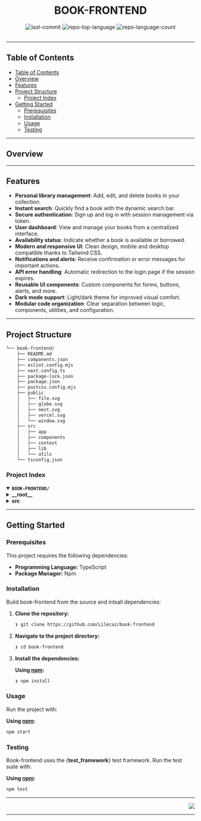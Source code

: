 <div id="top">

<!-- HEADER STYLE: CLASSIC -->
<div align="center">


# BOOK-FRONTEND

<em></em>

<!-- BADGES -->

<img src="https://img.shields.io/github/last-commit/Lilecaz/book-frontend?style=default&logo=git&logoColor=white&color=0080ff" alt="last-commit">
<img src="https://img.shields.io/github/languages/top/Lilecaz/book-frontend?style=default&color=0080ff" alt="repo-top-language">
<img src="https://img.shields.io/github/languages/count/Lilecaz/book-frontend?style=default&color=0080ff" alt="repo-language-count">

<!-- default option, no dependency badges. -->


<!-- default option, no dependency badges. -->

</div>
<br>

---

## Table of Contents

- [Table of Contents](#table-of-contents)
- [Overview](#overview)
- [Features](#features)
- [Project Structure](#project-structure)
    - [Project Index](#project-index)
- [Getting Started](#getting-started)
    - [Prerequisites](#prerequisites)
    - [Installation](#installation)
    - [Usage](#usage)
    - [Testing](#testing)

---

## Overview



---

## Features

- **Personal library management**: Add, edit, and delete books in your collection.
- **Instant search**: Quickly find a book with the dynamic search bar.
- **Secure authentication**: Sign up and log in with session management via token.
- **User dashboard**: View and manage your books from a centralized interface.
- **Availability status**: Indicate whether a book is available or borrowed.
- **Modern and responsive UI**: Clean design, mobile and desktop compatible thanks to Tailwind CSS.
- **Notifications and alerts**: Receive confirmation or error messages for important actions.
- **API error handling**: Automatic redirection to the login page if the session expires.
- **Reusable UI components**: Custom components for forms, buttons, alerts, and more.
- **Dark mode support**: Light/dark theme for improved visual comfort.
- **Modular code organization**: Clear separation between logic, components, utilities, and configuration.

---

## Project Structure

```sh
└── book-frontend/
    ├── README.md
    ├── components.json
    ├── eslint.config.mjs
    ├── next.config.ts
    ├── package-lock.json
    ├── package.json
    ├── postcss.config.mjs
    ├── public
    │   ├── file.svg
    │   ├── globe.svg
    │   ├── next.svg
    │   ├── vercel.svg
    │   └── window.svg
    ├── src
    │   ├── app
    │   ├── components
    │   ├── context
    │   ├── lib
    │   └── utils
    └── tsconfig.json
```

### Project Index

<details open>
    <summary><b><code>BOOK-FRONTEND/</code></b></summary>
    <!-- __root__ Submodule -->
    <details>
        <summary><b>__root__</b></summary>
        <blockquote>
            <div class='directory-path' style='padding: 8px 0; color: #666;'>
                <code><b>⦿ __root__</b></code>
            <table style='width: 100%; border-collapse: collapse;'>
            <thead>
                <tr style='background-color: #f8f9fa;'>
                    <th style='width: 30%; text-align: left; padding: 8px;'>File Name</th>
                    <th style='text-align: left; padding: 8px;'>Summary</th>
                </tr>
            </thead>
                <tr style='border-bottom: 1px solid #eee;'>
                    <td style='padding: 8px;'><b><a href='https://github.com/Lilecaz/book-frontend/blob/master/postcss.config.mjs'>postcss.config.mjs</a></b></td>
                    <td style='padding: 8px;'>- PostCSS configuration integrates Tailwind CSS into the project<br>- It establishes the build process for styling, enabling the use of Tailwinds utility-first approach<br>- This ensures consistent styling across the application, streamlining the development workflow and simplifying the management of CSS<br>- The configuration facilitates the application of Tailwinds pre-defined styles.</td>
                </tr>
                <tr style='border-bottom: 1px solid #eee;'>
                    <td style='padding: 8px;'><b><a href='https://github.com/Lilecaz/book-frontend/blob/master/package-lock.json'>package-lock.json</a></b></td>
                    <td style='padding: 8px;'>- The <code>package-lock.json</code> file specifies the exact versions of all JavaScript packages used by the <code>book-frontend</code> application<br>- This ensures consistent builds and prevents dependency conflicts across different development environments<br>- Its a crucial part of the projects build process, defining the project's dependency tree and its versions.</td>
                </tr>
                <tr style='border-bottom: 1px solid #eee;'>
                    <td style='padding: 8px;'><b><a href='https://github.com/Lilecaz/book-frontend/blob/master/package.json'>package.json</a></b></td>
                    <td style='padding: 8px;'>- Package.json<code> manages the </code>book-frontend` projects dependencies and scripts<br>- It defines build, development, and linting processes using Next.js, along with frontend libraries like React, Tailwind CSS, and Lucide for UI components and styling<br>- Axios facilitates API interactions<br>- The configuration streamlines the projects lifecycle and dependency management.</td>
                </tr>
                <tr style='border-bottom: 1px solid #eee;'>
                    <td style='padding: 8px;'><b><a href='https://github.com/Lilecaz/book-frontend/blob/master/components.json'>components.json</a></b></td>
                    <td style='padding: 8px;'>- Components.json` configures the UI framework for a Next.js application<br>- It specifies styling preferences (New York style), React Server Components usage, Tailwind CSS integration with custom configurations, and crucial alias definitions for components, utilities, and hooks, streamlining project organization and improving developer experience<br>- Lucide is designated as the icon library.</td>
                </tr>
                <tr style='border-bottom: 1px solid #eee;'>
                    <td style='padding: 8px;'><b><a href='https://github.com/Lilecaz/book-frontend/blob/master/tsconfig.json'>tsconfig.json</a></b></td>
                    <td style='padding: 8px;'>- Tsconfig.json<code> configures the TypeScript compiler for the Next.js project<br>- It specifies language features, module handling, and path aliases, ensuring consistent code compilation across the application<br>- The configuration supports JSX, enables strict type checking, and utilizes Next.js plugins for optimal build performance and integration with the projects source code located in the </code>src` directory.</td>
                </tr>
                <tr style='border-bottom: 1px solid #eee;'>
                    <td style='padding: 8px;'><b><a href='https://github.com/Lilecaz/book-frontend/blob/master/eslint.config.mjs'>eslint.config.mjs</a></b></td>
                    <td style='padding: 8px;'>- The <code>eslint.config.mjs</code> file configures ESLint for the project<br>- It leverages the <code>@eslint/eslintrc</code> library to extend the base configuration with Next.js and TypeScript rules, ensuring consistent code style and quality across the entire application<br>- This promotes maintainability and reduces errors by enforcing coding best practices.</td>
                </tr>
                <tr style='border-bottom: 1px solid #eee;'>
                    <td style='padding: 8px;'><b><a href='https://github.com/Lilecaz/book-frontend/blob/master/next.config.ts'>next.config.ts</a></b></td>
                    <td style='padding: 8px;'>- The <code>next.config.ts</code> file configures the Next.js framework for the project<br>- It currently provides a default configuration, implying a basic setup with no custom configurations defined<br>- This file acts as a central point for customizing build processes, asset optimization, and other Next.js-specific behaviors, allowing for tailoring the application to specific needs as the project evolves.</td>
                </tr>
            </table>
        </blockquote>
    </details>
    <!-- src Submodule -->
    <details>
        <summary><b>src</b></summary>
        <blockquote>
            <div class='directory-path' style='padding: 8px 0; color: #666;'>
                <code><b>⦿ src</b></code>
            <!-- context Submodule -->
            <details>
                <summary><b>context</b></summary>
                <blockquote>
                    <div class='directory-path' style='padding: 8px 0; color: #666;'>
                        <code><b>⦿ src.context</b></code>
                    <table style='width: 100%; border-collapse: collapse;'>
                    <thead>
                        <tr style='background-color: #f8f9fa;'>
                            <th style='width: 30%; text-align: left; padding: 8px;'>File Name</th>
                            <th style='text-align: left; padding: 8px;'>Summary</th>
                        </tr>
                    </thead>
                        <tr style='border-bottom: 1px solid #eee;'>
                            <td style='padding: 8px;'><b><a href='https://github.com/Lilecaz/book-frontend/blob/master/src/context/AuthContext.tsx'>AuthContext.tsx</a></b></td>
                            <td style='padding: 8px;'>- AuthContext.tsx` provides authentication context for the React application<br>- It manages user login and logout states, persisting the authentication token in local storage<br>- The context facilitates access to authentication status throughout the application, enabling features like protected routes and user-specific content<br>- Login redirects to the dashboard; logout redirects to the login page.</td>
                        </tr>
                    </table>
                </blockquote>
            </details>
            <!-- app Submodule -->
            <details>
                <summary><b>app</b></summary>
                <blockquote>
                    <div class='directory-path' style='padding: 8px 0; color: #666;'>
                        <code><b>⦿ src.app</b></code>
                    <table style='width: 100%; border-collapse: collapse;'>
                    <thead>
                        <tr style='background-color: #f8f9fa;'>
                            <th style='width: 30%; text-align: left; padding: 8px;'>File Name</th>
                            <th style='text-align: left; padding: 8px;'>Summary</th>
                        </tr>
                    </thead>
                        <tr style='border-bottom: 1px solid #eee;'>
                            <td style='padding: 8px;'><b><a href='https://github.com/Lilecaz/book-frontend/blob/master/src/app/layout.tsx'>layout.tsx</a></b></td>
                            <td style='padding: 8px;'>- RootLayout defines the base HTML structure for the BookAPI application<br>- It sets the page language to French, incorporates Googles Inter font, and provides metadata including the applications title and description, BookAPI-Gérez votre bibliothèque and Une API moderne pour organiser et gérer votre collection de livres, respectively<br>- The component renders child components within this structure, establishing the foundational layout for all application pages.</td>
                        </tr>
                        <tr style='border-bottom: 1px solid #eee;'>
                            <td style='padding: 8px;'><b><a href='https://github.com/Lilecaz/book-frontend/blob/master/src/app/page.tsx'>page.tsx</a></b></td>
                            <td style='padding: 8px;'>- The <code>page.tsx</code> file renders the main landing page for the BookAPI application<br>- It displays a header with navigation links, a hero section showcasing the APIs features, and a call to action encouraging user registration<br>- The page utilizes reusable UI components for a consistent design, promoting a user-friendly experience and guiding visitors towards account creation or login.</td>
                        </tr>
                        <tr style='border-bottom: 1px solid #eee;'>
                            <td style='padding: 8px;'><b><a href='https://github.com/Lilecaz/book-frontend/blob/master/src/app/globals.css'>globals.css</a></b></td>
                            <td style='padding: 8px;'>- The <code>globals.css</code> file centralizes styling for the application<br>- It integrates Tailwind CSS and its animation library, defining a custom dark mode variant<br>- The file establishes a comprehensive theme system using CSS variables, controlling colors, fonts, and radii for various UI elements, ensuring consistent visual appearance across the application in both light and dark modes<br>- This promotes maintainability and design consistency.</td>
                        </tr>
                    </table>
                    <!-- dashboard Submodule -->
                    <details>
                        <summary><b>dashboard</b></summary>
                        <blockquote>
                            <div class='directory-path' style='padding: 8px 0; color: #666;'>
                                <code><b>⦿ src.app.dashboard</b></code>
                            <table style='width: 100%; border-collapse: collapse;'>
                            <thead>
                                <tr style='background-color: #f8f9fa;'>
                                    <th style='width: 30%; text-align: left; padding: 8px;'>File Name</th>
                                    <th style='text-align: left; padding: 8px;'>Summary</th>
                                </tr>
                            </thead>
                                <tr style='border-bottom: 1px solid #eee;'>
                                    <td style='padding: 8px;'><b><a href='https://github.com/Lilecaz/book-frontend/blob/master/src/app/dashboard/loading.tsx'>loading.tsx</a></b></td>
                                    <td style='padding: 8px;'>- The <code>loading.tsx</code> component currently provides a placeholder within the applications dashboard<br>- Its purpose, within the broader application architecture, is to represent a loading state, although it currently renders nothing<br>- Future development will likely populate this component with visual indicators to improve user experience during asynchronous operations.</td>
                                </tr>
                                <tr style='border-bottom: 1px solid #eee;'>
                                    <td style='padding: 8px;'><b><a href='https://github.com/Lilecaz/book-frontend/blob/master/src/app/dashboard/page.tsx'>page.tsx</a></b></td>
                                    <td style='padding: 8px;'>- The <code>page.tsx</code> component renders a user dashboard displaying a book library<br>- It fetches book data, allowing users to search, add new books, and view their availability status<br>- Authentication is handled via a locally stored token, redirecting unauthenticated users to the login page<br>- The dashboard provides a user-friendly interface for managing a personal book collection.</td>
                                </tr>
                            </table>
                        </blockquote>
                    </details>
                    <!-- register Submodule -->
                    <details>
                        <summary><b>register</b></summary>
                        <blockquote>
                            <div class='directory-path' style='padding: 8px 0; color: #666;'>
                                <code><b>⦿ src.app.register</b></code>
                            <table style='width: 100%; border-collapse: collapse;'>
                            <thead>
                                <tr style='background-color: #f8f9fa;'>
                                    <th style='width: 30%; text-align: left; padding: 8px;'>File Name</th>
                                    <th style='text-align: left; padding: 8px;'>Summary</th>
                                </tr>
                            </thead>
                                <tr style='border-bottom: 1px solid #eee;'>
                                    <td style='padding: 8px;'><b><a href='https://github.com/Lilecaz/book-frontend/blob/master/src/app/register/page.tsx'>page.tsx</a></b></td>
                                    <td style='padding: 8px;'>- The <code>page.tsx</code> file implements the registration page for new users<br>- It provides a form for users to create an account by entering required details<br>- Upon successful registration, users are redirected to the login page or dashboard<br>- The component handles form validation, error display, and integrates with the authentication API.</td>
                                </tr>
                            </table>
                        </blockquote>
                    </details>                <!-- login Submodule -->
                    <details>
                        <summary><b>login</b></summary>
                        <blockquote>
                            <div class='directory-path' style='padding: 8px 0; color: #666;'>
                                <code><b>⦿ src.app.login</b></code>
                            <table style='width: 100%; border-collapse: collapse;'>
                            <thead>
                                <tr style='background-color: #f8f9fa;'>
                                    <th style='width: 30%; text-align: left; padding: 8px;'>File Name</th>
                                    <th style='text-align: left; padding: 8px;'>Summary</th>
                                </tr>
                            </thead>
                                <tr style='border-bottom: 1px solid #eee;'>
                                    <td style='padding: 8px;'><b><a href='https://github.com/Lilecaz/book-frontend/blob/master/src/app/login/page.tsx'>page.tsx</a></b></td>
                                    <td style='padding: 8px;'>- The <code>page.tsx</code> file implements the login page for the application.<br>- It provides a form for users to enter their credentials and authenticate.<br>- Upon successful login, the user is redirected to the dashboard.<br>- The component handles form validation, error display, and integrates with the authentication API.</td>
                                </tr>
                            </table>
                        </blockquote>                </details>
                </blockquote>
            </details>
            <!-- utils Submodule -->
            <details>
                <summary><b>utils</b></summary>
                <blockquote>
                    <div class='directory-path' style='padding: 8px 0; color: #666;'>
                        <code><b>⦿ src.utils</b></code>
                    <table style='width: 100%; border-collapse: collapse;'>
                    <thead>
                        <tr style='background-color: #f8f9fa;'>
                            <th style='width: 30%; text-align: left; padding: 8px;'>File Name</th>
                            <th style='text-align: left; padding: 8px;'>Summary</th>
                        </tr>
                    </thead>
                        <tr style='border-bottom: 1px solid #eee;'>
                            <td style='padding: 8px;'><b><a href='https://github.com/Lilecaz/book-frontend/blob/master/src/utils/auth.ts'>auth.ts</a></b></td>
                            <td style='padding: 8px;'>- Auth.ts` provides authentication utilities for the application<br>- It manages user login, session handling, and potentially authorization checks, integrating with the broader applications user management system<br>- These utilities streamline authentication processes across different parts of the application, ensuring consistent and secure access control<br>- Its role is crucial for maintaining application security and user privacy.</td>
                        </tr>
                    </table>
                </blockquote>
            </details>
            <!-- lib Submodule -->
            <details>
                <summary><b>lib</b></summary>
                <blockquote>
                    <div class='directory-path' style='padding: 8px 0; color: #666;'>
                        <code><b>⦿ src.lib</b></code>
                    <table style='width: 100%; border-collapse: collapse;'>
                    <thead>
                        <tr style='background-color: #f8f9fa;'>
                            <th style='width: 30%; text-align: left; padding: 8px;'>File Name</th>
                            <th style='text-align: left; padding: 8px;'>Summary</th>
                        </tr>
                    </thead>
                        <tr style='border-bottom: 1px solid #eee;'>
                            <td style='padding: 8px;'><b><a href='https://github.com/Lilecaz/book-frontend/blob/master/src/lib/utils.ts'>utils.ts</a></b></td>
                            <td style='padding: 8px;'>- The <code>utils.ts</code> module provides a utility function, <code>cn</code>, for efficiently merging and managing Tailwind CSS class names<br>- It streamlines the process of combining class names from various sources, enhancing code readability and maintainability within the broader application<br>- This function simplifies class name manipulation, improving developer workflow and reducing potential errors.</td>
                        </tr>
                        <tr style='border-bottom: 1px solid #eee;'>
                            <td style='padding: 8px;'><b><a href='https://github.com/Lilecaz/book-frontend/blob/master/src/lib/api.ts'>api.ts</a></b></td>
                            <td style='padding: 8px;'>- Localhost:3000`<br>- It automatically includes authentication tokens from local storage and handles authentication errors, redirecting to the login page upon 401 responses<br>- This ensures consistent API interaction throughout the application, simplifying network requests and managing authentication.</td>
                        </tr>
                    </table>
                </blockquote>
            </details>
            <!-- components Submodule -->
            <details>
                <summary><b>components</b></summary>
                <blockquote>
                    <div class='directory-path' style='padding: 8px 0; color: #666;'>
                        <code><b>⦿ src.components</b></code>
                    <!-- ui Submodule -->
                    <details>
                        <summary><b>ui</b></summary>
                        <blockquote>
                            <div class='directory-path' style='padding: 8px 0; color: #666;'>
                                <code><b>⦿ src.components.ui</b></code>
                            <table style='width: 100%; border-collapse: collapse;'>
                            <thead>
                                <tr style='background-color: #f8f9fa;'>
                                    <th style='width: 30%; text-align: left; padding: 8px;'>File Name</th>
                                    <th style='text-align: left; padding: 8px;'>Summary</th>
                                </tr>
                            </thead>
                                <tr style='border-bottom: 1px solid #eee;'>
                                    <td style='padding: 8px;'><b><a href='https://github.com/Lilecaz/book-frontend/blob/master/src/components/ui/card.tsx'>card.tsx</a></b></td>
                                    <td style='padding: 8px;'>- Provides a Card UI component for displaying grouped content with consistent styling and optional header, body, and footer sections.</td>
                                </tr>
                                <tr style='border-bottom: 1px solid #eee;'>
                                    <td style='padding: 8px;'><b><a href='https://github.com/Lilecaz/book-frontend/blob/master/src/components/ui/label.tsx'>label.tsx</a></b></td>
                                    <td style='padding: 8px;'>- Defines a Label component for form fields, ensuring accessible and consistent labeling across the application.</td>
                                </tr>
                                <tr style='border-bottom: 1px solid #eee;'>
                                    <td style='padding: 8px;'><b><a href='https://github.com/Lilecaz/book-frontend/blob/master/src/components/ui/alert.tsx'>alert.tsx</a></b></td>
                                    <td style='padding: 8px;'>- Implements an Alert component to display important messages, warnings, or notifications to users in a visually distinct style.</td>
                                </tr>
                                <tr style='border-bottom: 1px solid #eee;'>
                                    <td style='padding: 8px;'><b><a href='https://github.com/Lilecaz/book-frontend/blob/master/src/components/ui/dialog.tsx'>dialog.tsx</a></b></td>
                                    <td style='padding: 8px;'>- Contains a Dialog component for modal dialogs, supporting overlays and interactive content for confirmations or forms.</td>
                                </tr>
                                <tr style='border-bottom: 1px solid #eee;'>
                                    <td style='padding: 8px;'><b><a href='https://github.com/Lilecaz/book-frontend/blob/master/src/components/ui/badge.tsx'>badge.tsx</a></b></td>
                                    <td style='padding: 8px;'>- Offers a Badge component for displaying small status indicators, labels, or counts with customizable appearance.</td>
                                </tr>
                                <tr style='border-bottom: 1px solid #eee;'>
                                    <td style='padding: 8px;'><b><a href='https://github.com/Lilecaz/book-frontend/blob/master/src/components/ui/button.tsx'>button.tsx</a></b></td>
                                    <td style='padding: 8px;'>- Provides a Button component with various styles and states for user interactions such as submitting forms or triggering actions.</td>
                                </tr>
                                <tr style='border-bottom: 1px solid #eee;'>
                                    <td style='padding: 8px;'><b><a href='https://github.com/Lilecaz/book-frontend/blob/master/src/components/ui/input.tsx'>input.tsx</a></b></td>
                                    <td style='padding: 8px;'>- Defines an Input component for text fields, supporting accessibility, validation, and consistent styling in forms.</td>
                                </tr>
                            </table>
                        </blockquote>                </details>
                </blockquote>
            </details>
        </blockquote>
    </details>
</details>

---

## Getting Started

### Prerequisites

This project requires the following dependencies:

- **Programming Language:** TypeScript
- **Package Manager:** Npm

### Installation

Build book-frontend from the source and intsall dependencies:

1. **Clone the repository:**

    ```sh
    ❯ git clone https://github.com/Lilecaz/book-frontend
    ```

2. **Navigate to the project directory:**

    ```sh
    ❯ cd book-frontend
    ```

3. **Install the dependencies:**


    **Using [npm](https://www.npmjs.com/):**

    ```sh
    ❯ npm install
    ```

### Usage

Run the project with:

**Using [npm](https://www.npmjs.com/):**
```sh
npm start
```

### Testing

Book-frontend uses the {__test_framework__} test framework. Run the test suite with:

**Using [npm](https://www.npmjs.com/):**
```sh
npm test
```

---



<div align="right">

[![][back-to-top]](#top)

</div>


[back-to-top]: https://img.shields.io/badge/-BACK_TO_TOP-151515?style=flat-square


---
